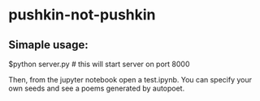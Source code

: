 # pushkin-not-pushkin

## Simaple usage:

$python server.py # this will start server on port 8000

Then, from the jupyter notebook open a test.ipynb. You can specify your own seeds and see a poems generated by autopoet.
